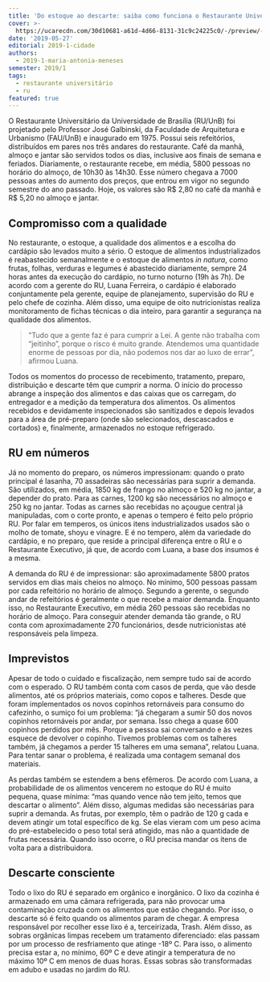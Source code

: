 ```yaml
---
title: 'Do estoque ao descarte: saiba como funciona o Restaurante Universitário da UnB'
cover: >-
  https://ucarecdn.com/30d10681-a61d-4d66-8131-31c9c24225c0/-/preview/-/enhance/100/-/sharp/13/
date: '2019-05-27'
editorial: 2019-1-cidade
authors:
  - 2019-1-maria-antonia-meneses
semester: 2019/1
tags:
  - restaurante universitário
  - ru
featured: true
---
```

O Restaurante Universitário da Universidade de Brasília (RU/UnB) foi projetado pelo Professor José Galbinski, da Faculdade de Arquitetura e Urbanismo (FAU/UnB) e inaugurado em 1975. Possui seis refeitórios, distribuídos em pares nos três andares do restaurante. Café da manhã, almoço e jantar são servidos todos os dias, inclusive aos finais de semana e feriados. Diariamente, o restaurante recebe, em média, 5800 pessoas no horário do almoço, de 10h30 às 14h30. Esse número chegava a 7000 pessoas antes do aumento dos preços, que entrou em vigor no segundo semestre do ano passado. Hoje, os valores são R$ 2,80 no café da manhã e R$ 5,20 no almoço e jantar.

## Compromisso com a qualidade

No restaurante, o estoque, a qualidade dos alimentos e a escolha do cardápio são levados muito a sério. O estoque de alimentos industrializados é reabastecido semanalmente e o estoque de alimentos _in natura_, como frutas, folhas, verduras e legumes é abastecido diariamente, sempre 24 horas antes da execução do cardápio, no turno noturno (19h às 7h). De acordo com a gerente do RU, Luana Ferreira, o cardápio é elaborado conjuntamente pela gerente, equipe de planejamento, supervisão do RU e pelo chefe de cozinha. Além disso, uma equipe de oito nutricionistas realiza monitoramento de fichas técnicas o dia inteiro, para garantir a segurança na qualidade dos alimentos.

> "Tudo que a gente faz é para cumprir a Lei. A gente não trabalha com “jeitinho”, porque o risco é muito grande. Atendemos uma quantidade enorme de pessoas por dia, não podemos nos dar ao luxo de errar”, afirmou Luana. 

Todos os momentos do processo de recebimento, tratamento, preparo, distribuição e descarte têm que cumprir a norma. O início do processo abrange a inspeção dos alimentos e das caixas que os carregam, do entregador e a medição da temperatura dos alimentos. Os alimentos recebidos e devidamente inspecionados são sanitizados e depois levados para a área de pré-preparo (onde são selecionados, descascados e cortados) e, finalmente, armazenados no estoque refrigerado. 

## RU em números

Já no momento do preparo, os números impressionam: quando o prato principal é lasanha, 70 assadeiras são necessárias para suprir a demanda. São utilizados, em média, 1850 kg de frango no almoço e 520 kg no jantar, a depender do prato. Para as carnes, 1200 kg são necessários no almoço e 250 kg no jantar. Todas as carnes são recebidas no açougue central já manipuladas, com o corte pronto, e apenas o tempero é feito pelo próprio RU. Por falar em temperos, os únicos itens industrializados usados são o molho de tomate, shoyu e vinagre. E é no tempero, além da variedade do cardápio, e no preparo, que reside a principal diferença entre o RU e o Restaurante Executivo, já que, de acordo com Luana, a base dos insumos é a mesma.

A demanda do RU é de impressionar: são aproximadamente 5800 pratos servidos em dias mais cheios no almoço. No mínimo, 500 pessoas passam por cada refeitório no horário de almoço. Segundo a gerente, o segundo andar de refeitórios é geralmente o que recebe a maior demanda. Enquanto isso, no Restaurante Executivo, em média 260 pessoas são recebidas no horário de almoço. Para conseguir atender demanda tão grande, o RU conta com aproximadamente 270 funcionários, desde nutricionistas até responsáveis pela limpeza. 

## Imprevistos

Apesar de todo o cuidado e fiscalização, nem sempre tudo sai de acordo com o esperado. O RU também conta com casos de perda, que vão desde alimentos, até os próprios materiais, como copos e talheres. Desde que foram implementados os novos copinhos retornáveis para consumo do cafezinho, o sumiço foi um problema: “já chegaram a sumir 50 dos novos copinhos retornáveis por andar, por semana. Isso chega a quase 600 copinhos perdidos por mês. Porque a pessoa sai conversando e às vezes esquece de devolver o copinho. Tivemos problemas com os talheres também, já chegamos a perder 15 talheres em uma semana”, relatou Luana. Para tentar sanar o problema, é realizada uma contagem semanal dos materiais.

As perdas também se estendem a bens efêmeros. De acordo com Luana, a  probabilidade de os alimentos vencerem no estoque do RU é muito pequena, quase mínima: “mas quando vence não tem jeito, temos que descartar o alimento”. Além disso, algumas medidas são necessárias para suprir a demanda. As frutas, por exemplo, têm o padrão de 120 g cada e devem atingir um total específico de kg. Se elas vieram com um peso acima do pré-estabelecido o peso total será atingido, mas não a quantidade de frutas necessária. Quando isso ocorre, o RU precisa mandar os itens de volta para a distribuidora.

## Descarte consciente

Todo o lixo do RU é separado em orgânico e inorgânico. O lixo da cozinha é armazenado em uma câmara refrigerada, para não provocar uma contaminação cruzada com os alimentos que estão chegando. Por isso, o descarte só é feito quando os alimentos param de chegar. A empresa responsável por recolher esse lixo é a, terceirizada, Trash. Além disso, as sobras orgânicas limpas recebem um tratamento diferenciado: elas passam por um processo de resfriamento que atinge -18º C. Para isso, o alimento precisa estar a, no mínimo, 60º C e deve atingir a temperatura de no máximo 10º C em menos de duas horas. Essas sobras são transformadas em adubo e usadas no jardim do RU.
